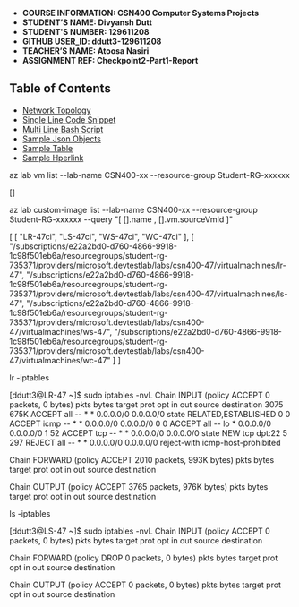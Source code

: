 - **COURSE INFORMATION: CSN400 Computer Systems Projects**
- **STUDENT’S NAME: Divyansh Dutt** 
- **STUDENT'S NUMBER: 129611208**
- **GITHUB USER_ID: ddutt3-129611208**
- **TEACHER’S NAME: Atoosa Nasiri**
- **ASSIGNMENT REF: Checkpoint2-Part1-Report**

## Table of Contents
-  [Network Topology](#network-topology)
-  [Single Line Code Snippet](#single-line-code-snippet)
-  [Multi Line Bash Script](#multi-line-bash-script)
-  [Sample Json Objects](#sample-json-objects)
-  [Sample Table](#sample-table)
-  [Sample Hperlink](#sample-hyperlink)


az lab vm list  --lab-name CSN400-xx --resource-group Student-RG-xxxxxx

[]

az lab custom-image list  --lab-name CSN400-xx --resource-group Student-RG-xxxxxx --query "[ [].name , [].vm.sourceVmId ]" 

[
  [
    "LR-47ci",
    "LS-47ci",
    "WS-47ci",
    "WC-47ci"
  ],
  [
    "/subscriptions/e22a2bd0-d760-4866-9918-1c98f501eb6a/resourcegroups/student-rg-735371/providers/microsoft.devtestlab/labs/csn400-47/virtualmachines/lr-47",
    "/subscriptions/e22a2bd0-d760-4866-9918-1c98f501eb6a/resourcegroups/student-rg-735371/providers/microsoft.devtestlab/labs/csn400-47/virtualmachines/ls-47",
    "/subscriptions/e22a2bd0-d760-4866-9918-1c98f501eb6a/resourcegroups/student-rg-735371/providers/microsoft.devtestlab/labs/csn400-47/virtualmachines/ws-47",
    "/subscriptions/e22a2bd0-d760-4866-9918-1c98f501eb6a/resourcegroups/student-rg-735371/providers/microsoft.devtestlab/labs/csn400-47/virtualmachines/wc-47"
  ]
]

lr -iptables

[ddutt3@LR-47 ~]$ sudo iptables -nvL
Chain INPUT (policy ACCEPT 0 packets, 0 bytes)
 pkts bytes target     prot opt in     out     source               destination
 3075  675K ACCEPT     all  --  *      *       0.0.0.0/0            0.0.0.0/0            state RELATED,ESTABLISHED
    0     0 ACCEPT     icmp --  *      *       0.0.0.0/0            0.0.0.0/0
    0     0 ACCEPT     all  --  lo     *       0.0.0.0/0            0.0.0.0/0
    1    52 ACCEPT     tcp  --  *      *       0.0.0.0/0            0.0.0.0/0            state NEW tcp dpt:22
    5   297 REJECT     all  --  *      *       0.0.0.0/0            0.0.0.0/0            reject-with icmp-host-prohibited

Chain FORWARD (policy ACCEPT 2010 packets, 993K bytes)
 pkts bytes target     prot opt in     out     source               destination

Chain OUTPUT (policy ACCEPT 3765 packets, 976K bytes)
 pkts bytes target     prot opt in     out     source               destination



ls -iptables

[ddutt3@LS-47 ~]$ sudo iptables -nvL
Chain INPUT (policy ACCEPT 0 packets, 0 bytes)
 pkts bytes target     prot opt in     out     source               destination

Chain FORWARD (policy DROP 0 packets, 0 bytes)
 pkts bytes target     prot opt in     out     source               destination

Chain OUTPUT (policy ACCEPT 0 packets, 0 bytes)
 pkts bytes target     prot opt in     out     source               destination
